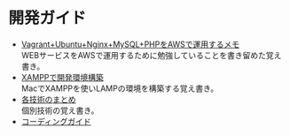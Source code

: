 # 開発ガイド

* [Vagrant+Ubuntu+Nginx+MySQL+PHPをAWSで運用するメモ](vagrant-nginx/README.md)  
  WEBサービスをAWSで運用するために勉強していることを書き留めた覚え書き。
* [XAMPPで開発環境構築](xampp-apache/README.md)  
  MacでXAMPPを使いLAMPの環境を構築する覚え書き。
* [各技術のまとめ](elemental-technology/README.md)  
  個別技術の覚え書き。
* [コーディングガイド](coding-guide/README.md)
